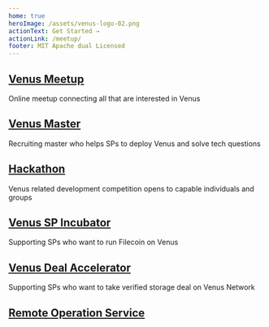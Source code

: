 ```yaml
---
home: true
heroImage: /assets/venus-logo-02.png
actionText: Get Started →
actionLink: /meetup/
footer: MIT Apache dual Licensed 
---
```


<div class="features">
  <div class="feature">
    <a href="/meetup"><h2>Venus Meetup</h2></a>
    <p>Online meetup connecting all that are interested in Venus</p>
  </div>
  <div class="feature">
    <a href="/master"><h2>Venus Master</h2></a>
    <p>Recruiting master who helps SPs to deploy Venus and solve tech questions</p>
  </div>
  
  <div class="feature">
    <a href="/hackathon"><h2>Hackathon</h2></a>
    <p>Venus related development competition opens to capable individuals and groups</p>
  </div>

  <div class="feature">
    <a href="/incubator"><h2>Venus SP Incubator</h2></a>
    <p>Supporting SPs who want to run Filecoin on Venus</p>
  </div>

  <div class="feature">
    <a href="/accelerator"><h2>Venus Deal Accelerator</h2></a>
    <p>Supporting SPs who want to take verified storage deal on Venus Network</p>
  </div>
  
  <div class="feature">
    <a href="/service"><h2>Remote Operation Service</h2></a>
  </div>  
</div>



